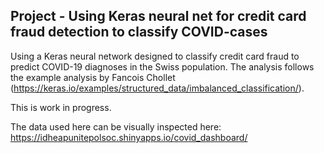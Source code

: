 ## Project - Using Keras neural net for credit card fraud detection to classify COVID-cases

Using a Keras neural network designed to classify credit card fraud to predict COVID-19 diagnoses in the Swiss population. The analysis follows the example analysis by Fancois Chollet (https://keras.io/examples/structured_data/imbalanced_classification/).

This is work in progress.

The data used here can be visually inspected here: https://idheapunitepolsoc.shinyapps.io/covid_dashboard/
